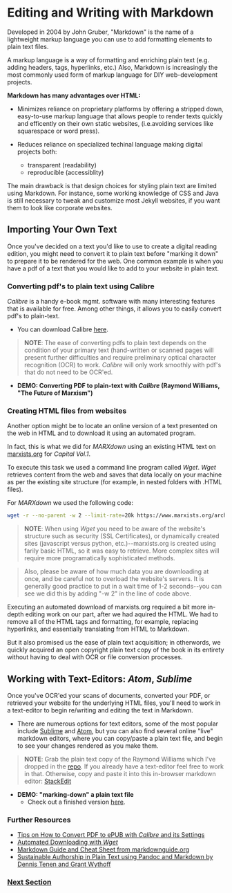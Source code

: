 # Editing and Writing with Markdown

Developed in 2004 by John Gruber, "Markdown" is the name of a lightweight markup language you can use to add formatting elements to plain text files. 

A markup language is a way of formatting and enriching plain text (e.g. adding headers, tags, hyperlinks, etc.) Also, Markdown is increasingly the most commonly used form of markup language for DIY web-development projects. 
 
**Markdown has many advantages over HTML:**

* Minimizes reliance on proprietary platforms by offering a stripped down, easy-to-use markup language that allows people to render texts quickly and efficently on their own static websites, (i.e.avoiding services like squarespace or word press).

* Reduces reliance on specialized techinal language making digital projects both: 
   - transparent (readability)
   - reproducible (accessiblity)

The main drawback is that design choices for styling plain text are limited using Markdown. For instance, some working knowledge of CSS and Java is still necessary to tweak and customize most Jekyll websites, if you want them to look like corporate websites.

## Importing Your Own Text 

Once you've decided on a text you'd like to use to create a digital reading edition, you might need to convert it to plain text before "marking it down" to prepare it to be rendered for the web. One common example is when you have a pdf of a text that you would like to add to your website in plain text. 

### Converting pdf's to plain text using Calibre

*Calibre* is a handy e-book mgmt. software with many interesting features that is available for free. Among other things, it allows you to easily convert pdf's to plain-text. 
* You can download Calibre [here](https://calibre-ebook.com/).

>**NOTE**: The ease of converting pdfs to plain text depends on the condition of your primary text (hand-written or scanned pages will present further difficulties and require preliminary optical character recognition (OCR) to work. *Calibre* will only work smoothly with pdf's that do not need to be OCR'ed.

* **DEMO: Converting PDF to plain-text with *Calibre* (Raymond Williams, "The Future of Marxism")**

### Creating HTML files from websites

Another option might be to locate an online version of a text presented on the web in HTML and to download it using an automated program.

In fact, this is what we did for *MARXdown* using an existing HTML text on [marxists.org](https://www.marxists.org/archive/marx/works/1867-c1/) for *Capital Vol.1*. 

To execute this task we used a command line program called *Wget*. *Wget* retrieves content from the web and saves that data locally on your machine as per the existing site structure (for example, in nested folders with .HTML files).

For *MARXdown* we used the following code:

```bash
wget -r --no-parent -w 2 --limit-rate=20k https://www.marxists.org/archive/marx/works/1867-c1/
```
>**NOTE**: When using *Wget* you need to be aware of the website's structure such as security (SSL Certificates), or dynamically created sites (javascript versus python, etc.)--marxists.org is created using farily basic HTML, so it was easy to retrieve. More complex sites will require more programatically sophisticated methods. 

>Also, please be aware of how much data you are downloading at once, and be careful not to overload the website's servers. It is generally good practice to put in a wait time of 1-2 seconds--you can see we did this by adding "-w 2" in the line of code above.

Executing an automated download of marxists.org required a bit more in-depth editing work on our part, after we had aquired the HTML. We had to remove all of the HTML tags and formatting, for example, replacing hyperlinks, and essentially translating from HTML to Markdown. 

But it also promised us the ease of plain text acquisition; in otherwords, we quickly acquired an open copyright plain text copy of the book in its entirety without having to deal with OCR or file conversion processes.

## Working with Text-Editors: *Atom*, *Sublime*

Once you've OCR'ed your scans of documents, converted your PDF, or retrieved your website for the underlying HTML files, you'll need to work in a text-editor to begin re/writing and editing the text in Markdown.

* There are numerous options for text editors, some of the most popular include [Sublime](https://www.sublimetext.com/) and [Atom](https://atom.io/), but you can also find several online "live" markdown editors, where you can copy/paste a plain text file, and begin to see your changes rendered as you make them.

>**NOTE**: Grab the plain text copy of the Raymond Williams which I've dropped in the [repo](https://github.com/sgotzler/praxis-session/blob/master/The%20Future%20of%20Marxism%20-%20Raymond%20Williams.txt). 
If you already have a text-editor feel free to work in that. Otherwise, copy and paste it into this in-browser markdown editor: [StackEdit](https://stackedit.io/)

* **DEMO: "marking-down" a plain text file**
  - Check out a finished version [here](/praxis-session/williams-final).

### Further Resources
* [Tips on How to Convert PDF to ePUB with *Calibre* and its Settings](https://pdf.iskysoft.com/convert-pdf/convert-pdf-to-epub-with-calibre.html)
* [Automated Downloading with *Wget*](https://programminghistorian.org/en/lessons/automated-downloading-with-wget)
* [Markdown Guide and Cheat Sheet from markdownguide.org](https://www.markdownguide.org/cheat-sheet/)
* [Sustainable Authorship in Plain Text using Pandoc and Markdown by Dennis Tenen and Grant Wythoff](https://programminghistorian.org/en/lessons/sustainable-authorship-in-plain-text-using-pandoc-and-markdown)


### [Next Section](/praxis-session/hypothesis)
